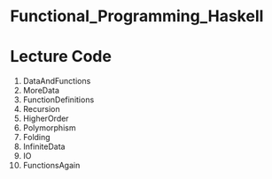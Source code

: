 # Functional_Programming_Haskell

# Lecture Code

1. DataAndFunctions
2. MoreData
3. FunctionDefinitions
4. Recursion
5. HigherOrder
6. Polymorphism
7. Folding
8. InfiniteData
9. IO
10. FunctionsAgain

